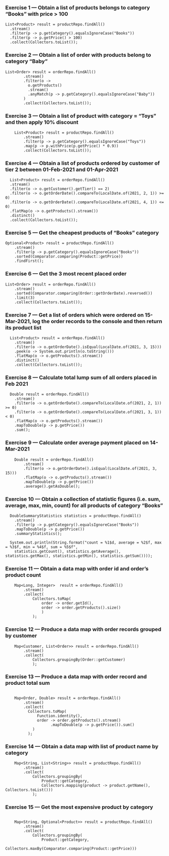 ### Exercise 1 — Obtain a list of products belongs to category “Books” with price > 100
```
List<Product> result = productRepo.findAll()
  .stream()
  .filter(p -> p.getCategory().equalsIgnoreCase("Books"))
  .filter(p -> p.getPrice() > 100)
  .collect(Collectors.toList());
```

### Exercise 2 — Obtain a list of order with products belong to category “Baby”
``` 
List<Order> result = orderRepo.findAll()
        .stream()
        .filter(o -> 
          o.getProducts()
          .stream()
          .anyMatch(p -> p.getCategory().equalsIgnoreCase("Baby"))
        )
        .collect(Collectors.toList());  
```

### Exercise 3 — Obtain a list of product with category = “Toys” and then apply 10% discount
``` 
    List<Product> result = productRepo.findAll()
        .stream()
        .filter(p -> p.getCategory().equalsIgnoreCase("Toys"))
        .map(p -> p.withPrice(p.getPrice() * 0.9))
        .collect(Collectors.toList());  
```

### Exercise 4 — Obtain a list of products ordered by customer of tier 2 between 01-Feb-2021 and 01-Apr-2021
``` 
  List<Product> result = orderRepo.findAll()
  .stream()
  .filter(o -> o.getCustomer().getTier() == 2)
  .filter(o -> o.getOrderDate().compareTo(LocalDate.of(2021, 2, 1)) >= 0)
  .filter(o -> o.getOrderDate().compareTo(LocalDate.of(2021, 4, 1)) <= 0)
  .flatMap(o -> o.getProducts().stream())
  .distinct()
  .collect(Collectors.toList());
```

### Exercise 5 — Get the cheapest products of “Books” category
``` 
Optional<Product> result = productRepo.findAll()
    .stream()
    .filter(p -> p.getCategory().equalsIgnoreCase("Books"))
    .sorted(Comparator.comparing(Product::getPrice))
    .findFirst();
```

### Exercise 6 — Get the 3 most recent placed order
``` 
List<Order> result = orderRepo.findAll()
    .stream()
    .sorted(Comparator.comparing(Order::getOrderDate).reversed())
    .limit(3)
    .collect(Collectors.toList());
```

### Exercise 7 — Get a list of orders which were ordered on 15-Mar-2021, log the order records to the console and then return its product list
``` 
  List<Product> result = orderRepo.findAll()
    .stream()
    .filter(o -> o.getOrderDate().isEqual(LocalDate.of(2021, 3, 15)))
    .peek(o -> System.out.println(o.toString()))
    .flatMap(o -> o.getProducts().stream())
    .distinct()
    .collect(Collectors.toList());
```

### Exercise 8 — Calculate total lump sum of all orders placed in Feb 2021
``` 
  Double result = orderRepo.findAll()
    .stream()
    .filter(o -> o.getOrderDate().compareTo(LocalDate.of(2021, 2, 1)) >= 0)
    .filter(o -> o.getOrderDate().compareTo(LocalDate.of(2021, 3, 1)) < 0)
    .flatMap(o -> o.getProducts().stream())
    .mapToDouble(p -> p.getPrice())
    .sum();
```

### Exercise 9 — Calculate order average payment placed on 14-Mar-2021
```
    Double result = orderRepo.findAll()
        .stream()
        .filter(o -> o.getOrderDate().isEqual(LocalDate.of(2021, 3, 15)))
        .flatMap(o -> o.getProducts().stream())
        .mapToDouble(p -> p.getPrice())
        .average().getAsDouble();
```

### Exercise 10 — Obtain a collection of statistic figures (i.e. sum, average, max, min, count) for all products of category “Books”
``` 
  DoubleSummaryStatistics statistics = productRepo.findAll()
    .stream()
    .filter(p -> p.getCategory().equalsIgnoreCase("Books"))
    .mapToDouble(p -> p.getPrice())
    .summaryStatistics();
  
  System.out.println(String.format("count = %1$d, average = %2$f, max = %3$f, min = %4$f, sum = %5$f", 
    statistics.getCount(), statistics.getAverage(), statistics.getMax(), statistics.getMin(), statistics.getSum())));
```

### Exercise 11 — Obtain a data map with order id and order’s product count
``` 
    Map<Long, Integer>  result = orderRepo.findAll()
        .stream()
        .collect(
            Collectors.toMap(
                order -> order.getId(),
                order -> order.getProducts().size()
                )
            );
```

### Exercise 12 — Produce a data map with order records grouped by customer
``` 
    Map<Customer, List<Order>> result = orderRepo.findAll()
        .stream()
        .collect(
            Collectors.groupingBy(Order::getCustomer)
            );
```

### Exercise 13 — Produce a data map with order record and product total sum
``` 

    Map<Order, Double> result = orderRepo.findAll()
        .stream()
        .collect(
          Collectors.toMap(
              Function.identity(), 
              order -> order.getProducts().stream()
                    .mapToDouble(p -> p.getPrice()).sum()
            ) 
          );
```

### Exercise 14 — Obtain a data map with list of product name by category
``` 
    Map<String, List<String>> result = productRepo.findAll()
        .stream()
        .collect(
            Collectors.groupingBy(
                Product::getCategory,
                Collectors.mapping(product -> product.getName(), Collectors.toList()))
            );
```

### Exercise 15 — Get the most expensive product by category
``` 

    Map<String, Optional<Product>> result = productRepo.findAll()
        .stream()
        .collect(
            Collectors.groupingBy(
                Product::getCategory,
                Collectors.maxBy(Comparator.comparing(Product::getPrice)))
```